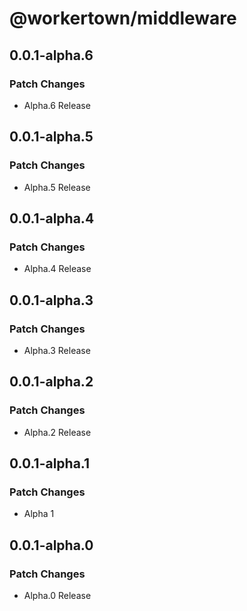 # @workertown/middleware

## 0.0.1-alpha.6

### Patch Changes

- Alpha.6 Release

## 0.0.1-alpha.5

### Patch Changes

- Alpha.5 Release

## 0.0.1-alpha.4

### Patch Changes

- Alpha.4 Release

## 0.0.1-alpha.3

### Patch Changes

- Alpha.3 Release

## 0.0.1-alpha.2

### Patch Changes

- Alpha.2 Release

## 0.0.1-alpha.1

### Patch Changes

- Alpha 1

## 0.0.1-alpha.0

### Patch Changes

- Alpha.0 Release
